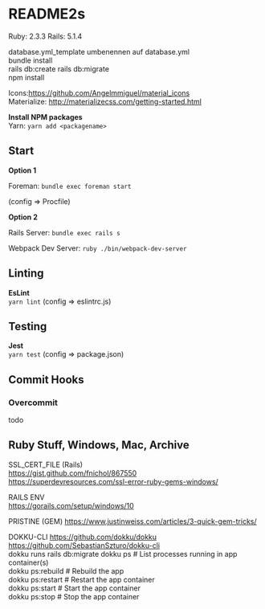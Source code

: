 # README2s

Ruby: 2.3.3
Rails: 5.1.4

database.yml_template umbenennen auf database.yml  
bundle install  
rails db:create
rails db:migrate  
npm install  

Icons:https://github.com/Angelmmiguel/material_icons  
Materialize: http://materializecss.com/getting-started.html 

**Install NPM packages**  
Yarn: ``yarn add <packagename>``  

## Start

**Option 1**  

Foreman: ``bundle exec foreman start``

(config => Procfile)

**Option 2**  

Rails Server: ``bundle exec rails s``

Webpack Dev Server: ``ruby ./bin/webpack-dev-server``

## Linting
**EsLint**  
``yarn lint``
(config => eslintrc.js)

## Testing
**Jest**  
``yarn test``
(config => package.json)

## Commit Hooks
### Overcommit
todo

## Ruby Stuff, Windows, Mac, Archive
SSL_CERT_FILE (Rails)  
https://gist.github.com/fnichol/867550  
https://superdevresources.com/ssl-error-ruby-gems-windows/   

RAILS ENV  
https://gorails.com/setup/windows/10   

PRISTINE (GEM)
https://www.justinweiss.com/articles/3-quick-gem-tricks/  

DOKKU-CLI
https://github.com/dokku/dokku  
https://github.com/SebastianSzturo/dokku-cli  
dokku runs rails db:migrate
dokku ps           # List processes running in app container(s)  
dokku ps:rebuild   # Rebuild the app  
dokku ps:restart   # Restart the app container  
dokku ps:start     # Start the app container  
dokku ps:stop      # Stop the app container  